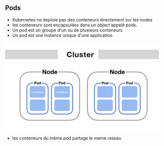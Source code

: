 ## Pods 
* Kubernetes ne deploie pas des conteneurs directement sur les nodes
* les conteneurs sont encapsulées dans un object appelé pods.
* Un pod est un groupe d'un ou de plusieurs conteneurs
* Un pod est une instance unique d'une application

![Pods](../images/pods.png)


* les conteneurs du mème pod partage le meme reseau
